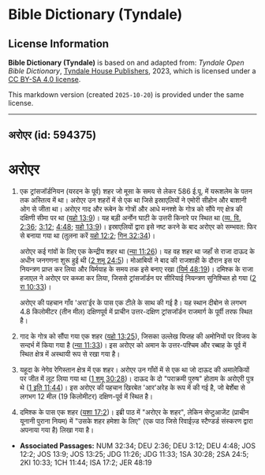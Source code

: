 # Bible Dictionary (Tyndale)

## License Information

**Bible Dictionary (Tyndale)** is based on and adapted from: _Tyndale Open Bible Dictionary_, [Tyndale House Publishers](https://tyndaleopenresources.com/), 2023, which is licensed under a [CC BY-SA 4.0 license](https://creativecommons.org/licenses/by-sa/4.0/legalcode.en).

This markdown version (created `2025-10-20`) is provided under the same license.



--------------------------------

## अरोएर (id: 594375)

अरोएर
=====

1. एक ट्रांसजॉर्डनियन (यरदन के पूर्व) शहर जो मूसा के समय से लेकर 586 ई.पू. में यरूशलेम के पतन तक अस्तित्व में था। अरोएर उन शहरों में से एक था जिसे इस्राएलियों ने एमोरी सीहोन और बाशानी ओग से जीता था। अरोएर गाद और रूबेन के गोत्रों और आधे मनश्शे के गोत्र को सौंपे गए क्षेत्र की दक्षिणी सीमा पर था ([यहो 13:9](https://ref.ly/Josh13:9))। यह बड़ी अर्नोन घाटी के उत्तरी किनारे पर स्थित था ([व्य. वि. 2:36](https://ref.ly/Deut2:36); [3:12](https://ref.ly/Deut3:12); [4:48](https://ref.ly/Deut4:48); [यहो 13:9](https://ref.ly/Josh13:9))। इस्राएलियों द्वारा इसे नष्ट करने के बाद अरोएर को सम्भवत: फिर से बनाया गया था (तुलना करें [यहो 12:2](https://ref.ly/Josh12:2); [गिन 32:34](https://ref.ly/Num32:34))।

    अरोएर कई गांवों के लिए एक केन्द्रीय शहर था ([न्या 11:26](https://ref.ly/Judg11:26))। यह वह शहर था जहाँ से राजा दाऊद के अधीन जनगणना शुरू हुई थी ([2 शमू 24:5](https://ref.ly/2Sam24:5))। मोआबियों ने बाद की राजशाही के दौरान इस पर नियन्त्रण प्राप्त कर लिया और यिर्मयाह के समय तक इसे बनाए रखा ([यिर्म 48:19](https://ref.ly/Jer48:19))। दमिश्क के राजा हजाएल ने अरोएर पर कब्जा कर लिया, जिससे ट्रांसजॉर्डन पर सीरियाई नियन्त्रण सुनिश्चित हो गया ([2 रा 10:33](https://ref.ly/2Kgs10:33))।

    अरोएर की पहचान गाँव 'अरा'ईर के पास एक टीले के साथ की गई है। यह स्थान दीबोन से लगभग 4\.8 किलोमीटर (तीन मील) दक्षिणपूर्व में प्राचीन उत्तर\-दक्षिण ट्रांसजॉर्डन राजमार्ग के पूर्वी तरफ स्थित है।

2. गाद के गोत्र को सौंपा गया एक शहर ([यहो 13:25](https://ref.ly/Josh13:25)), जिसका उल्लेख यिप्तह की अमोनियों पर विजय के सन्दर्भ में किया गया है ([न्या 11:33](https://ref.ly/Judg11:33))। इस अरोएर को अमान के उत्तर\-पश्चिम और रब्बाह के पूर्व में स्थित क्षेत्र में अस्थायी रूप से रखा गया है।
3. यहूदा के नेगेव रेगिस्तान क्षेत्र में एक शहर। अरोएर उन गाँवों में से एक था जो दाऊद की अमालेकियों पर जीत में लूट लिया गया था ([1 शमू 30:28](https://ref.ly/1Sam30:28))। दाऊद के दो "पराक्रमी पुरुष" होताम के अरोएरी पुत्र थे ([1 इति 11:44](https://ref.ly/1Chr11:44))। इस अरोएर की पहचान खिरबेत 'आर'अरेह के रूप में की गई है, जो बेर्शेबा से लगभग 12 मील (19 किलोमीटर) दक्षिण\-पूर्व में स्थित है।
4. दमिश्क के पास एक शहर ([यशा 17:2](https://ref.ly/Isa17:2))। इब्री पाठ में "अरोएर के शहर", लेकिन सेप्टुआजेंट (प्राचीन यूनानी पुराना नियम) में "उसके शहर हमेशा के लिए" (एक पाठ जिसे रिवाईज़्ड स्टैण्डर्ड संस्करण द्वारा अपनाया गया है) लिखा गया है।

* **Associated Passages:** NUM 32:34; DEU 2:36; DEU 3:12; DEU 4:48; JOS 12:2; JOS 13:9; JOS 13:25; JDG 11:26; JDG 11:33; 1SA 30:28; 2SA 24:5; 2KI 10:33; 1CH 11:44; ISA 17:2; JER 48:19

